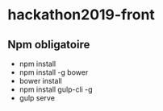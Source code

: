 # hackathon2019-front

## Npm obligatoire

* npm install
* npm install -g bower
* bower install
* npm install gulp-cli -g
* gulp serve
